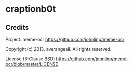 # craptionb0t

## Credits
Project: meme-ocr https://github.com/johnlinp/meme-ocr

Copyright (c) 2013, averangeall. All rights reserved.

License (3-Clause BSD) https://github.com/johnlinp/meme-ocr/blob/master/LICENSE
